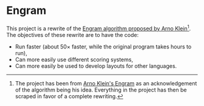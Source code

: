 # Engram

This project is a rewrite of the [Engram algorithm proposed by Arno Klein](https://github.com/binarybottle/engram)[^arno]. The objectives of these rewrite are to have the code:
- Run faster (about 50× faster, while the original program takes hours to run),
- Can more easily use different scoring systems,
- Can more easily be used to develop layouts for other languages.

[^arno]: The project has been from [Arno Klein's Engram](https://github.com/binarybottle/engram) as an acknowledgement of the algorithm being his idea. Everything in the project has then be scraped in favor of a complete rewriting.
